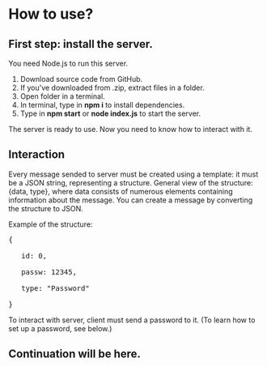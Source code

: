 # How to use?
## First step: install the server.
You need Node.js to run this server.
1. Download source code from GitHub.
2. If you've downloaded from .zip, extract files in a folder.
3.  Open folder in a terminal.
4. In terminal, type in **npm i** to install dependencies.
5. Type in **npm start** or **node index.js** to start the server.

The server is ready to use. Now you need to know how to interact with it.

## Interaction
Every message sended to server must be created using a template: it must be a JSON string, representing a structure. General view of the structure: {data, type}, where data consists of numerous elements containing information about the message. You can create a message by converting the structure to JSON.

Example of the structure:
<pre>
{
   
   id: 0,

   passw: 12345,

   type: "Password"

}
</pre>
To interact with server, client must send a password to it. (To learn how to set up a password, see below.)
## Continuation will be here.
